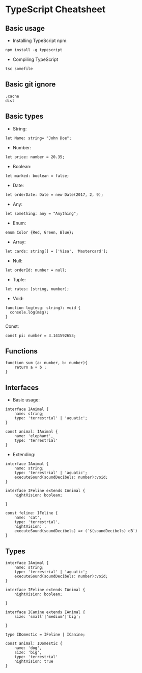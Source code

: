 # TypeScript Cheatsheet 

## Basic usage 

* Installing TypeScript npm: 

```
npm install -g typescript
```

*  Compiling TypeScript

```
tsc somefile
```

## Basic git ignore 
```
.cache
dist 
```

## Basic types

* String: 
```
let Name: string= "John Doe";
```

* Number:
```
let price: number = 20.35;
```

* Boolean: 

```
let marked: boolean = false;
```

* Date: 

```
let orderDate: Date = new Date(2017, 2, 9);
```

* Any: 

```
let something: any = "Anything";
```

* Enum: 

```
enum Color {Red, Green, Blue};
```

* Array: 

```
let cards: string[] = ['Visa', 'Mastercard'];
```

* Null: 

```
let orderId: number = null;
```

* Tuple:

```
let rates: [string, number];
```

* Void: 

```
function log(msg: string): void {
  console.log(msg);
}
```

Const:

```
const pi: number = 3.141592653;
```

## Functions 

```
function sum (a: number, b: number){
	return a + b ; 
}
```

## Interfaces

* Basic usage: 
```
interface IAnimal {
	name: string;
	type: 'terrestrial' | 'aquatic';
}

const animal: IAnimal { 
	name: 'elephant',
	type: 'terrestrial'
}
```

* Extending:

```
interface IAnimal {
	name: string;
	type: 'terrestrial' | 'aquatic';
	executeSound(soundDecibels: number):void;
}

interface IFeline extends IAnimal { 
	nightVision: boolean;

}

const feline: IFeline { 
	name: 'cat',
	type: 'terrestrial',
	nightVision: ,
	executeSound(soundDecibels) => (`$(soundDecibels) dB`)
}
```

## Types 

```
interface IAnimal {
	name: string;
	type: 'terrestrial' | 'aquatic';
	executeSound(soundDecibels: number):void;
}

interface IFeline extends IAnimal { 
	nightVision: boolean;

}

interface ICanine extends IAnimal { 
	size: 'small'|'medium'|'big';

}

type IDomestic = IFeline | ICanine;

const animal: IDomestic {
	name: 'dog',
	size: 'big',
	type: 'terrestrial'
	nightVision: true
}
```